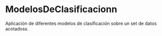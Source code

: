 # ModelosDeClasificacionn
Aplicación de diferentes modelos de clasificación sobre un set de datos acotadoss.
